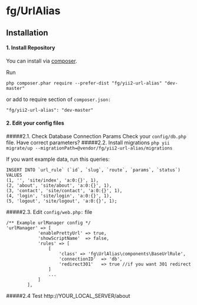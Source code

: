 fg/UrlAlias
===================


Installation
------------
#### 1. Install Repository
You can install via [composer](http://getcomposer.org/download/).

Run
```
php composer.phar require --prefer-dist "fg/yii2-url-alias" "dev-master"
```

or add to require section of `composer.json:`

```
"fg/yii2-url-alias": "dev-master"
```

#### 2. Edit your config files
#####2.1. Check Database Connection Params
Check your `config/db.php` file. Have correct parameters?
#####2.2. Install migrations
`php yii migrate/up --migrationPath=@vendor/fg/yii2-url-alias/migrations`

If you want example data, run this queries:
```
INSERT INTO `url_rule` (`id`, `slug`, `route`, `params`, `status`) VALUES
(1, '', 'site/index', 'a:0:{}', 1),
(2, 'about', 'site/about', 'a:0:{}', 1),
(3, 'contact', 'site/contact', 'a:0:{}', 1),
(4, 'login', 'site/login', 'a:0:{}', 1),
(5, 'logout', 'site/logout', 'a:0:{}', 1);
```
#####2.3. Edit `config/web.php:` file

```
/** Example urlManager config */
'urlManager' => [
            'enablePrettyUrl' => true,
            'showScriptName'  => false,
            'rules' => [
                [
                    'class' => 'fg\UrlAlias\components\BaseUrlRule',
                    'connectionID'  => 'db',
                    'redirect301'   => true //if you want 301 redirect
                ]
                ...
            ]
        ],
```
#####2.4 Test
http://YOUR_LOCAL_SERVER/about